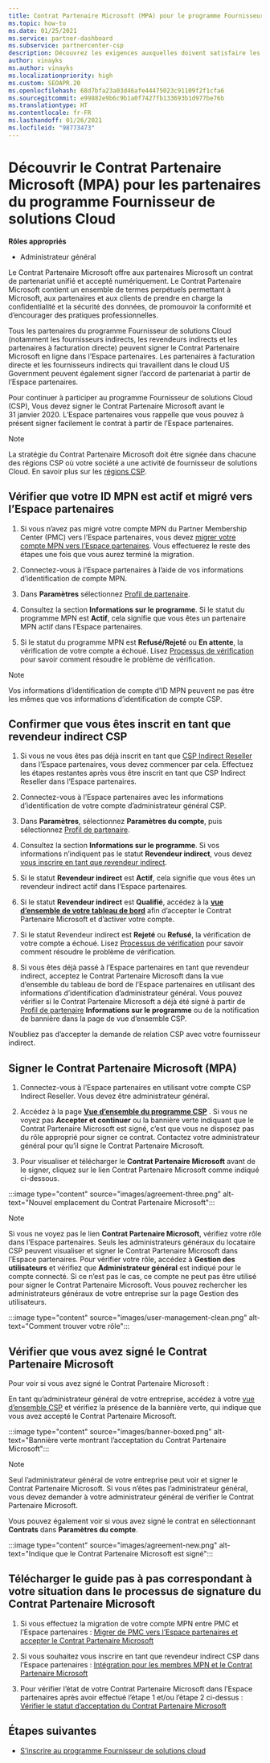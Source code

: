 ```yaml
---
title: Contrat Partenaire Microsoft (MPA) pour le programme Fournisseur de solutions Cloud
ms.topic: how-to
ms.date: 01/25/2021
ms.service: partner-dashboard
ms.subservice: partnercenter-csp
description: Découvrez les exigences auxquelles doivent satisfaire les partenaires du programme Fournisseur de solutions Cloud pour signer et vérifier ce Contrat Partenaire Microsoft (MPA) unifié et accepté numériquement.
author: vinayks
ms.author: vinayks
ms.localizationpriority: high
ms.custom: SEOAPR.20
ms.openlocfilehash: 68d7bfa23a03d46afe44475023c91109f2f1cfa6
ms.sourcegitcommit: e99882e9b6c9b1a0f7427fb133693b1d977be76b
ms.translationtype: HT
ms.contentlocale: fr-FR
ms.lasthandoff: 01/26/2021
ms.locfileid: "98773473"
---
```

# <a name="learn-about-the-microsoft-partner-agreement-mpa-for-csp-program-partners"></a>Découvrir le Contrat Partenaire Microsoft (MPA) pour les partenaires du programme Fournisseur de solutions Cloud

**Rôles appropriés**

- Administrateur général

Le Contrat Partenaire Microsoft offre aux partenaires Microsoft un contrat de partenariat unifié et accepté numériquement. Le Contrat Partenaire Microsoft contient un ensemble de termes perpétuels permettant à Microsoft, aux partenaires et aux clients de prendre en charge la confidentialité et la sécurité des données, de promouvoir la conformité et d’encourager des pratiques professionnelles.

Tous les partenaires du programme Fournisseur de solutions Cloud (notamment les fournisseurs indirects, les revendeurs indirects et les partenaires à facturation directe) peuvent signer le Contrat Partenaire Microsoft en ligne dans l’Espace partenaires. Les partenaires à facturation directe et les fournisseurs indirects qui travaillent dans le cloud US Government peuvent également signer l’accord de partenariat à partir de l’Espace partenaires.

Pour continuer à participer au programme Fournisseur de solutions Cloud (CSP), Vous devez signer le Contrat Partenaire Microsoft avant le 31 janvier 2020. L’Espace partenaires vous rappelle que vous pouvez à présent signer facilement le contrat à partir de l’Espace partenaires.

>[!NOTE]
>La stratégie du Contrat Partenaire Microsoft doit être signée dans chacune des régions CSP où votre société a une activité de fournisseur de solutions Cloud. En savoir plus sur les [régions CSP](regional-authorization-overview.md). 

## <a name="verify-your-mpn-id-is-active-and-migrated-to-partner-center"></a>Vérifier que votre ID MPN est actif et migré vers l’Espace partenaires

1. Si vous n’avez pas migré votre compte MPN du Partner Membership Center (PMC) vers l’Espace partenaires, vous devez [migrer votre compte MPN vers l’Espace partenaires](move-pmc-pc-map.md). Vous effectuerez le reste des étapes une fois que vous aurez terminé la migration. 

1. Connectez-vous à l’Espace partenaires à l’aide de vos informations d’identification de compte MPN.
 
1. Dans **Paramètres** sélectionnez [Profil de partenaire](https://partner.microsoft.com/pcv/accountsettings/connectedpartnerprofile).

1. Consultez la section **Informations sur le programme**. Si le statut du programme MPN est **Actif**, cela signifie que vous êtes un partenaire MPN actif dans l’Espace partenaires.
 
1. Si le statut du programme MPN est **Refusé/Rejeté** ou **En attente**, la vérification de votre compte a échoué. Lisez [Processus de vérification](verification-responses.md) pour savoir comment résoudre le problème de vérification.



>[!NOTE]
>Vos informations d’identification de compte d’ID MPN peuvent ne pas être les mêmes que vos informations d’identification de compte CSP.

## <a name="confirm-you-are-enrolled-as-a-csp-indirect-reseller"></a>Confirmer que vous êtes inscrit en tant que revendeur indirect CSP

1. Si vous ne vous êtes pas déjà inscrit en tant que [CSP Indirect Reseller](indirect-reseller-tasks-in-partner-center.md) dans l’Espace partenaires, vous devez commencer par cela. Effectuez les étapes restantes après vous être inscrit en tant que CSP Indirect Reseller dans l’Espace partenaires.

1. Connectez-vous à l’Espace partenaires avec les informations d’identification de votre compte d’administrateur général CSP.

1. Dans **Paramètres**, sélectionnez **Paramètres du compte**, puis sélectionnez [Profil de partenaire](https://partner.microsoft.com/pcv/accountsettings/partnerprofile).

1. Consultez la section **Informations sur le programme**. Si vos informations n’indiquent pas le statut **Revendeur indirect**, vous devez [vous inscrire en tant que revendeur indirect](indirect-reseller-tasks-in-partner-center.md).

1. Si le statut **Revendeur indirect** est **Actif**, cela signifie que vous êtes un revendeur indirect actif dans l’Espace partenaires.
 
4. Si le statut **Revendeur indirect** est **Qualifié**, accédez à la [**vue d’ensemble de votre tableau de bord**](https://partner.microsoft.com/pcv/dashboard/overview) afin d’accepter le Contrat Partenaire Microsoft et d’activer votre compte.
 
1. Si le statut Revendeur indirect est **Rejeté** ou **Refusé**, la vérification de votre compte a échoué. Lisez [Processus de vérification](verification-responses.md) pour savoir comment résoudre le problème de vérification.

1. Si vous êtes déjà passé à l’Espace partenaires en tant que revendeur indirect, acceptez le Contrat Partenaire Microsoft dans la vue d’ensemble du tableau de bord de l’Espace partenaires en utilisant des informations d’identification d’administrateur général. Vous pouvez vérifier si le Contrat Partenaire Microsoft a déjà été signé à partir de [Profil de partenaire](https://partner.microsoft.com/pcv/accountsettings/partnerprofile) **Informations sur le programme** ou de la notification de bannière dans la page de vue d’ensemble CSP.

N’oubliez pas d’accepter la demande de relation CSP avec votre fournisseur indirect.

## <a name="sign-the-mpa"></a>Signer le Contrat Partenaire Microsoft (MPA)

1. Connectez-vous à l’Espace partenaires en utilisant votre compte CSP Indirect Reseller. Vous devez être administrateur général.
1. Accédez à la page **[Vue d’ensemble du programme CSP](https://partner.microsoft.com/pcv/dashboard/overview)** .  Si vous ne voyez pas **Accepter et continuer** ou la bannière verte indiquant que le Contrat Partenaire Microsoft est signé, c’est que vous ne disposez pas du rôle approprié pour signer ce contrat. Contactez votre administrateur général pour qu’il signe le Contrat Partenaire Microsoft.

1. Pour visualiser et télécharger le **Contrat Partenaire Microsoft** avant de le signer, cliquez sur le lien Contrat Partenaire Microsoft comme indiqué ci-dessous.

:::image type="content" source="images/agreement-three.png" alt-text="Nouvel emplacement du Contrat Partenaire Microsoft":::

>[!NOTE]
>Si vous ne voyez pas le lien **Contrat Partenaire Microsoft**, vérifiez votre rôle dans l’Espace partenaires. Seuls les administrateurs généraux du locataire CSP peuvent visualiser et signer le Contrat Partenaire Microsoft dans l’Espace partenaires. Pour vérifier votre rôle, accédez à **Gestion des utilisateurs** et vérifiez que **Administrateur général** est indiqué pour le compte connecté. Si ce n’est pas le cas, ce compte ne peut pas être utilisé pour signer le Contrat Partenaire Microsoft. Vous pouvez rechercher les administrateurs généraux de votre entreprise sur la page Gestion des utilisateurs.

:::image type="content" source="images/user-management-clean.png" alt-text="Comment trouver votre rôle":::

## <a name="verify-that-you-have-signed-the-mpa"></a>Vérifier que vous avez signé le Contrat Partenaire Microsoft

Pour voir si vous avez signé le Contrat Partenaire Microsoft :

 En tant qu’administrateur général de votre entreprise, accédez à votre [vue d’ensemble CSP](https://partner.microsoft.com/pcv/dashboard/overview) et vérifiez la présence de la bannière verte, qui indique que vous avez accepté le Contrat Partenaire Microsoft.

 
:::image type="content" source="images/banner-boxed.png" alt-text="Bannière verte montrant l’acceptation du Contrat Partenaire Microsoft":::

>[!NOTE]
>Seul l’administrateur général de votre entreprise peut voir et signer le Contrat Partenaire Microsoft. Si vous n’êtes pas l’administrateur général, vous devez demander à votre administrateur général de vérifier le Contrat Partenaire Microsoft.

Vous pouvez également voir si vous avez signé le contrat en sélectionnant **Contrats** dans **Paramètres du compte**.

:::image type="content" source="images/agreement-new.png" alt-text="Indique que le Contrat Partenaire Microsoft est signé":::


## <a name="download-the-step-by-step-guide-thats-right-for-where-you-are-in-the-mpa-signing-process"></a>Télécharger le guide pas à pas correspondant à votre situation dans le processus de signature du Contrat Partenaire Microsoft

1. Si vous effectuez la migration de votre compte MPN entre PMC et l’Espace partenaires : [Migrer de PMC vers l’Espace partenaires et accepter le Contrat Partenaire Microsoft](https://assetsprod.microsoft.com/mpn/migrate-pmc-pc-mpa-guide.pptx)

2. Si vous souhaitez vous inscrire en tant que revendeur indirect CSP dans l’Espace partenaires : [Intégration pour les membres MPN et le Contrat Partenaire Microsoft](https://assetsprod.microsoft.com/mpn/onboard-pc-csp-mpn-mpa-guide.pptx)

3. Pour vérifier l’état de votre Contrat Partenaire Microsoft dans l’Espace partenaires après avoir effectué l’étape 1 et/ou l’étape 2 ci-dessus : [Vérifier le statut d’acceptation du Contrat Partenaire Microsoft](https://assetsprod.microsoft.com/mpn/verify-mpa-acceptance-status.pptx)
 
## <a name="next-steps"></a>Étapes suivantes

- [S’inscrire au programme Fournisseur de solutions cloud](indirect-reseller-tasks-in-partner-center.md)
